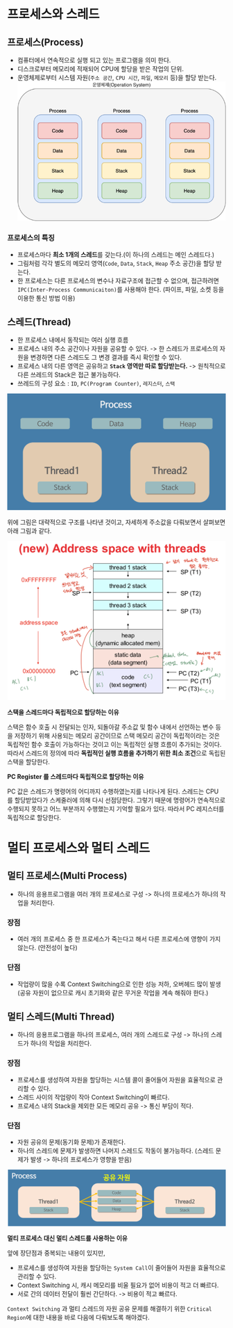 # 프로세스와 스레드

## 프로세스(Process)
- 컴퓨터에서 연속적으로 실행 되고 있는 프로그램을 의미 한다.
- 디스크로부터 메모리에 적재되어 CPU에 할당을 받은 작업의 단위.
- 운영체제로부터 시스템 자원(`주소 공간`, `CPU 시간`, `파일`, `메모리` 등)을 할당 받는다.
![프로세스 구조](../img/process-1.png)

### 프로세스의 특징
- 프로세스마다 **최소 1개의 스레드**를 갖는다.(이 하나의 스레드는 메인 스레드다.)
- 그림처럼 각각 별도의 메모리 영역(`Code`, `Data`, `Stack`, `Heap` 주소 공간)을 할당 받는다.
- 한 프로세스는 다른 프로세스의 변수나 자료구조에 접근할 수 없으며, 접근하려면 `IPC(Inter-Process Communicaiton)`를 사용해야 한다. (파이프, 파일, 소켓 등을 이용한 통신 방법 이용)


## 스레드(Thread)

- 한 프로세스 내에서 동작되는 여러 실행 흐름
- 프로세스 내의 주소 공간이나 자원을 공유할 수 있다. -> 한 스레드가 프로세스의 자원을 변경하면 다른 스레드도 그 변경 결과를 즉시 확인할 수 있다.
- 프로세스 내의 다른 영역은 공유하고 **`Stack` 영역만 따로 할당받는다.** -> 원칙적으로 다른 쓰레드의 Stack은 접근 불가능하다.
- 쓰레드의 구성 요소 : `ID`, `PC(Program Counter)`, `레지스터`, `스택`

![쓰레드 구조](../img/thread-1.png)

위에 그림은 대략적으로 구조를 나타낸 것이고, 자세하게 주소값을 다뤄보면서 살펴보면 아래 그림과 같다.

![쓰레드 구조2](../img/thread-2.png)

**스택을 스레드마다 독립적으로 할당하는 이유**

스택은 함수 호출 시 전달되는 인자, 되돌아갈 주소값 및 함수 내에서 선언하는 변수 등을 저장하기 위해 사용되는 메모리 공간이므로 스택 메모리 공간이 독립적이라는 것은 독립적인 함수 호출이 가능하다는 것이고 이는 독립적인 실행 흐름이 추가되는 것이다. 따라서 스레드의 정의에 따라 **독립적인 실행 흐름을 추가하기 위한 최소 조건**으로 독립된 스택을 할당한다.

**PC Register 를 스레드마다 독립적으로 할당하는 이유**

PC 값은 스레드가 명령어의 어디까지 수행하였는지를 나타나게 된다. 스레드는 CPU 를 할당받았다가 스케줄러에 의해 다시 선점당한다. 그렇기 때문에 명령어가 연속적으로 수행되지 못하고 어느 부분까지 수행했는지 기억할 필요가 있다. 따라서 PC 레지스터를 독립적으로 할당한다.

# 멀티 프로세스와 멀티 스레드

## 멀티 프로세스(Multi Process)
- 하나의 응용프로그램을 여러 개의 프로세스로 구성 -> 하나의 프로세스가 하나의 작업을 처리한다.

### 장점
- 여러 개의 프로세스 중 한 프로세스가 죽는다고 해서 다른 프로세스에 영향이 가지 않는다. (안전성이 높다)

### 단점
- 작업량이 많을 수록 Context Switching으로 인한 성능 저하, 오버헤드 많이 발생(공유 자원이 없으므로 캐시 초기화와 같은 무거운 작업을 계속 해줘야 한다.)

## 멀티 스레드(Multi Thread)
- 하나의 응용프로그램을 하나의 프로세스, 여러 개의 스레드로 구성 -> 하나의 스레드가 하나의 작업을 처리한다.

### 장점
- 프로세스를 생성하여 자원을 할당하는 시스템 콜이 줄어들어 자원을 효율적으로 관리할 수 있다.
- 스레드 사이의 작업량이 작아 Context Switching이 빠르다.
- 프로세스 내의 Stack을 제외한 모든 메모리 공유 -> 통신 부담이 적다.

### 단점
- 자원 공유의 문제(동기화 문제)가 존재한다.
- 하나의 스레드에 문제가 발생하면 나머지 스레드도 작동이 불가능하다. (스레드 문제가 발생 -> 하나의 프로세스가 영향을 받음)


![멀티 스레드](../img/multi-thread.png)

**멀티 프로세스 대신 멀티 스레드를 사용하는 이유**

앞에 장단점과 중복되는 내용이 있지만,

- 프로세스를 생성하여 자원을 할당하는 `System Call`이 줄어들어 자원을 효율적으로 관리할 수 있다.
- Context Switching 시, 캐시 메모리를 비울 필요가 없어 비용이 적고 더 빠르다.
- 서로 간의 데이터 전달이 훨씬 간단하다. -> 비용이 적고 빠르다.

`Context Switching` 과 멀티 스레드의 자원 공유 문제를 해결하기 위한 `Critical Region`에 대한 내용을 바로 다음에 다뤄보도록 해야겠다.